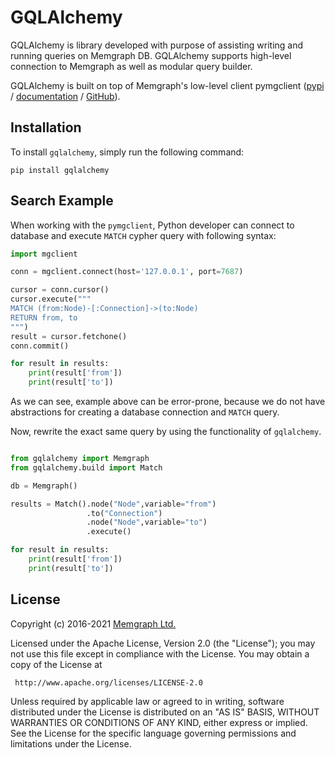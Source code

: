 GQLAlchemy
=================

GQLAlchemy is library developed with purpose of assisting writing and running
queries on Memgraph DB. GQLAlchemy supports high-level connection to Memgraph
as well as modular query builder.

GQLAlchemy is built on top of Memgraph's low-level client pymgclient
([pypi](https://pypi.org/project/pymgclient/) /
[documentation](https://memgraph.github.io/pymgclient/) /
[GitHub](https://github.com/memgraph/pymgclient)).

Installation
------------
To install `gqlalchemy`, simply run the following command:
```
pip install gqlalchemy
```

Search Example
--------------

When working with the `pymgclient`, Python developer can connect to database
and execute `MATCH` cypher query with following syntax:

```python
import mgclient

conn = mgclient.connect(host='127.0.0.1', port=7687)

cursor = conn.cursor()
cursor.execute("""
MATCH (from:Node)-[:Connection]->(to:Node)
RETURN from, to
""")
result = cursor.fetchone()
conn.commit()

for result in results:
    print(result['from'])
    print(result['to'])
```

As we can see, example above can be error-prone, because we do not have
abstractions for creating a database connection and `MATCH` query.

Now, rewrite the exact same query by using the functionality of `gqlalchemy`.

```python

from gqlalchemy import Memgraph
from gqlalchemy.build import Match

db = Memgraph()

results = Match().node("Node",variable="from")
                 .to("Connection")
                 .node("Node",variable="to")
                 .execute()

for result in results:
    print(result['from'])
    print(result['to'])
```

License
-------

Copyright (c) 2016-2021 [Memgraph Ltd.](https://memgraph.com)

Licensed under the Apache License, Version 2.0 (the "License"); you may not use
this file except in compliance with the License. You may obtain a copy of the
License at

     http://www.apache.org/licenses/LICENSE-2.0

Unless required by applicable law or agreed to in writing, software distributed
under the License is distributed on an "AS IS" BASIS, WITHOUT WARRANTIES OR
CONDITIONS OF ANY KIND, either express or implied. See the License for the
specific language governing permissions and limitations under the License.
